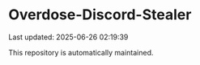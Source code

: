 # Overdose-Discord-Stealer

Last updated: 2025-06-26 02:19:39

This repository is automatically maintained.
